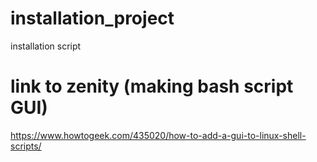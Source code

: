 # installation_project
installation script

# link to zenity (making bash script GUI)
https://www.howtogeek.com/435020/how-to-add-a-gui-to-linux-shell-scripts/


